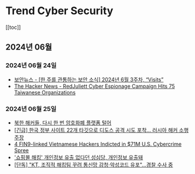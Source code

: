 # Trend Cyber Security

[[toc]]

## 2024년 06월

### 2024년 06월 24일
- [보안뉴스 - [한 주를 관통하는 보안 소식] 2024년 6월 3주차, “Visits”](https://boannews.com/media/view.asp?idx=130745)
- [The Hacker News - RedJuliett Cyber Espionage Campaign Hits 75 Taiwanese Organizations](https://thehackernews.com/2024/06/redjuliett-cyber-espionage-campaign.html)

### 2024년 06월 25일
- [북한 해커들, 다시 한 번 암호화폐 플랫폼 털어](https://www.boannews.com/media/view.asp?idx=130825)
- [[긴급] 한국 정부 사이트 22개 타깃으로 디도스 공격 시도 포착... 러시아 해커 소행 주장](https://www.boannews.com/media/view.asp?idx=130643)
- [4 FIN9-linked Vietnamese Hackers Indicted in $71M U.S. Cybercrime Spree](https://thehackernews.com/2024/06/4-fin9-linked-vietnamese-hackers.html)
- ['쇼핑몰 해킹' 개인정보 유출 없다던 성심당, 개인정보 유출돼](https://www.yna.co.kr/view/AKR20240624058200063?input=1195m)
- [[단독] "KT, 조직적 해킹팀 꾸려 통신망 감청·악성코드 유포"…경찰 수사 중](https://news.jtbc.co.kr/article/article.aspx?news_id=NB12202373)